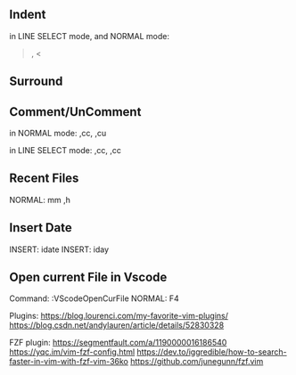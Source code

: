 
## Indent
in LINE SELECT mode, and NORMAL mode: 
>, <


## Surround


## Comment/UnComment
in NORMAL mode:
,cc, ,cu

in LINE SELECT mode:
,cc, ,cc


## Recent Files
NORMAL: 
mm
,h


## Insert Date
INSERT: idate
INSERT: iday


## Open current File in Vscode
Command: :VScodeOpenCurFile
NORMAL: F4



Plugins:
https://blog.lourenci.com/my-favorite-vim-plugins/
https://blog.csdn.net/andylauren/article/details/52830328

FZF plugin:
https://segmentfault.com/a/1190000016186540
https://yqc.im/vim-fzf-config.html
https://dev.to/iggredible/how-to-search-faster-in-vim-with-fzf-vim-36ko
https://github.com/junegunn/fzf.vim


